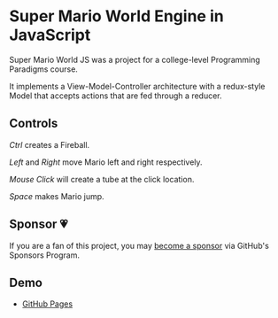 # Super Mario World Engine in JavaScript
Super Mario World JS was a project for a college-level Programming Paradigms course.

It implements a View-Model-Controller architecture with a redux-style Model that accepts actions that are fed through a reducer.

## Controls

_Ctrl_ creates a Fireball.

_Left_ and _Right_ move Mario left and right respectively.

_Mouse Click_ will create a tube at the click location.

_Space_ makes Mario jump.

## Sponsor 💗

If you are a fan of this project, you may
[become a sponsor](https://github.com/sponsors/CharlesStover)
via GitHub's Sponsors Program.

## Demo
* [GitHub Pages](https://gamingmedley.github.io/super-mario-world-js/)
